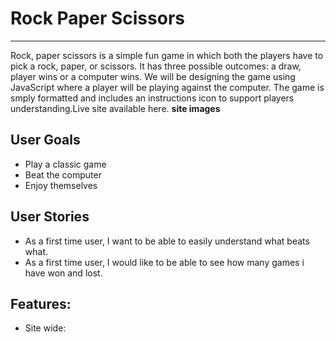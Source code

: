 # **Rock Paper Scissors**
---
Rock, paper scissors is a simple fun game in which both the players have to pick a rock, paper, or scissors. It has three possible outcomes: a draw, player wins or a computer wins. We will be designing the game using JavaScript where a player will be playing against the computer. The game is smply formatted and includes an instructions icon to support players understanding.Live site available here. 
**site images**
## User Goals 
- Play a classic game
- Beat the computer
- Enjoy themselves

## User Stories
- As a first time user, I want to be able to easily understand what beats what.
- As a first time user, I would like to be able to see how many games i have won and lost.

## Features:
- Site wide:


